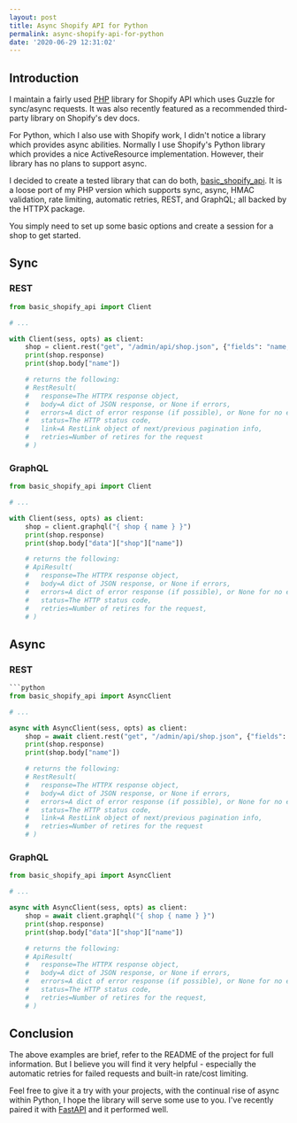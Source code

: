 ```yaml
---
layout: post
title: Async Shopify API for Python
permalink: async-shopify-api-for-python
date: '2020-06-29 12:31:02'
---
```


## Introduction

I maintain a fairly used [PHP](https://github.com/osiset/Basic-Shopify-API) library for Shopify API which uses Guzzle for sync/async requests. It was also recently featured as a recommended third-party library on Shopify's dev docs.

For Python, which I also use with Shopify work, I didn't notice a library which provides async abilities. Normally I use Shopify's Python library which provides a nice ActiveResource implementation. However, their library has no plans to support async.

I decided to create a tested library that can do both, [basic_shopify_api](https://github.com/osiset/basic_shopify_api). It is a loose port of my PHP version which supports sync, async, HMAC validation, rate limiting, automatic retries, REST, and GraphQL; all backed by the HTTPX package.

You simply need to set up some basic options and create a session for a shop to get started.

## Sync

### REST

```python
from basic_shopify_api import Client

# ...

with Client(sess, opts) as client:
    shop = client.rest("get", "/admin/api/shop.json", {"fields": "name,email"})
    print(shop.response)
    print(shop.body["name"])

    # returns the following:
    # RestResult(
    #   response=The HTTPX response object,
    #   body=A dict of JSON response, or None if errors,
    #   errors=A dict of error response (if possible), or None for no errors, or the exception error,
    #   status=The HTTP status code,
    #   link=A RestLink object of next/previous pagination info,
    #   retries=Number of retires for the request
    # )
```

### GraphQL

```python
from basic_shopify_api import Client

# ...

with Client(sess, opts) as client:
    shop = client.graphql("{ shop { name } }")
    print(shop.response)
    print(shop.body["data"]["shop"]["name"])

    # returns the following:
    # ApiResult(
    #   response=The HTTPX response object,
    #   body=A dict of JSON response, or None if errors,
    #   errors=A dict of error response (if possible), or None for no errors, or the exception error,
    #   status=The HTTP status code,
    #   retries=Number of retires for the request,
    # )
```

## Async

### REST

```python
```python
from basic_shopify_api import AsyncClient

# ...

async with AsyncClient(sess, opts) as client:
    shop = await client.rest("get", "/admin/api/shop.json", {"fields": "name,email"})
    print(shop.response)
    print(shop.body["name"])

    # returns the following:
    # RestResult(
    #   response=The HTTPX response object,
    #   body=A dict of JSON response, or None if errors,
    #   errors=A dict of error response (if possible), or None for no errors, or the exception error,
    #   status=The HTTP status code,
    #   link=A RestLink object of next/previous pagination info,
    #   retries=Number of retires for the request
    # )
```

### GraphQL

```python
from basic_shopify_api import AsyncClient

# ...

async with AsyncClient(sess, opts) as client:
    shop = await client.graphql("{ shop { name } }")
    print(shop.response)
    print(shop.body["data"]["shop"]["name"])

    # returns the following:
    # ApiResult(
    #   response=The HTTPX response object,
    #   body=A dict of JSON response, or None if errors,
    #   errors=A dict of error response (if possible), or None for no errors, or the exception error,
    #   status=The HTTP status code,
    #   retries=Number of retires for the request,
    # )
```

## Conclusion

The above examples are brief, refer to the README of the project for full information. But I believe you will find it very helpful - especially the automatic retries for failed requests and built-in rate/cost limiting.

Feel free to give it a try with your projects, with the continual rise of async within Python, I hope the library will serve some use to you. I've recently paired it with [FastAPI](https://fastapi.tiangolo.com/) and it performed well.
